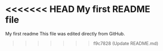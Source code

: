 <<<<<<< HEAD
My first README file
=======
My first readme
This file was edited directly from GitHub.
>>>>>>> f9c7828 (Update README.md)
